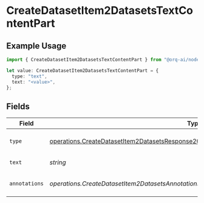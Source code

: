 # CreateDatasetItem2DatasetsTextContentPart

## Example Usage

```typescript
import { CreateDatasetItem2DatasetsTextContentPart } from "@orq-ai/node/models/operations";

let value: CreateDatasetItem2DatasetsTextContentPart = {
  type: "text",
  text: "<value>",
};
```

## Fields

| Field                                                                                                                                                                                              | Type                                                                                                                                                                                               | Required                                                                                                                                                                                           | Description                                                                                                                                                                                        |
| -------------------------------------------------------------------------------------------------------------------------------------------------------------------------------------------------- | -------------------------------------------------------------------------------------------------------------------------------------------------------------------------------------------------- | -------------------------------------------------------------------------------------------------------------------------------------------------------------------------------------------------- | -------------------------------------------------------------------------------------------------------------------------------------------------------------------------------------------------- |
| `type`                                                                                                                                                                                             | [operations.CreateDatasetItem2DatasetsResponse200ApplicationJSONResponseBodyMessagesType](../../models/operations/createdatasetitem2datasetsresponse200applicationjsonresponsebodymessagestype.md) | :heavy_check_mark:                                                                                                                                                                                 | The type of the content part.                                                                                                                                                                      |
| `text`                                                                                                                                                                                             | *string*                                                                                                                                                                                           | :heavy_check_mark:                                                                                                                                                                                 | The text content.                                                                                                                                                                                  |
| `annotations`                                                                                                                                                                                      | *operations.CreateDatasetItem2DatasetsAnnotations*[]                                                                                                                                               | :heavy_minus_sign:                                                                                                                                                                                 | Annotations for the text content.                                                                                                                                                                  |